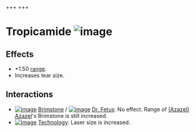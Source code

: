 +++
+++

 # Tropicamide ![image](/image/Tropicamide.png) 

Effects
---------


* +1.50 [range](/wiki/Range "Range").
* Increases tear size.


Interactions
--------------


* [![image](/image/Brimstone.png)](/wiki/Brimstone "Brimstone") [Brimstone](/wiki/Brimstone "Brimstone") / [![image](/image/Dr._Fetus.png)](/wiki/Dr._Fetus "Dr. Fetus") [Dr. Fetus](/wiki/Dr._Fetus "Dr. Fetus"): No effect. Range of  [(Azazel)](/wiki/Azazel "Azazel") [Azazel](/wiki/Azazel "Azazel")'s Brimstone is still increased.
* [![image](/image/Technology.png)](/wiki/Technology "Technology") [Technology](/wiki/Technology "Technology"): Laser size is increased.


